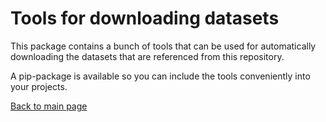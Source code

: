 # Tools for downloading datasets

This package contains a bunch of tools that can be used for automatically downloading the datasets that are referenced from this repository.

A pip-package is available so you can include the tools conveniently into your projects.

[Back to main page](../../README.md)